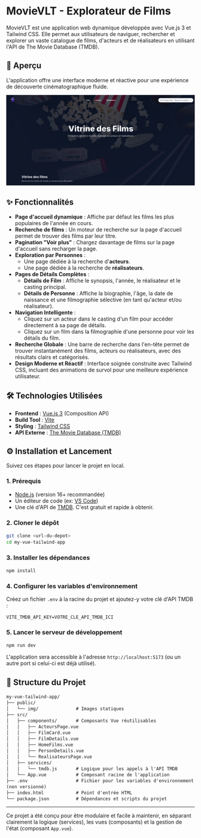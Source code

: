 
 # MovieVLT - Explorateur de Films
 
 MovieVLT est une application web dynamique développée avec Vue.js 3 et Tailwind CSS. Elle permet aux utilisateurs de naviguer, rechercher et explorer un vaste catalogue de films, d'acteurs et de réalisateurs en utilisant l'API de The Movie Database (TMDB).
 
 ## 🚀 Aperçu
 
 L'application offre une interface moderne et réactive pour une expérience de découverte cinématographique fluide.
 
 *![image alt](https://github.com/Paul5400/MovieVLT/blob/a7d8b527e64f61bdc52c3e9d41d24fe591eca92b/Capture%20d%E2%80%99%C3%A9cran%20du%202025-10-07%2014-28-20.png)*
 
 ## ✨ Fonctionnalités
 
 - **Page d'accueil dynamique** : Affiche par défaut les films les plus populaires de l'année en cours.
 - **Recherche de films** : Un moteur de recherche sur la page d'accueil permet de trouver des films par leur titre.
 - **Pagination "Voir plus"** : Chargez davantage de films sur la page d'accueil sans recharger la page.
 - **Exploration par Personnes** :
   - Une page dédiée à la recherche d'**acteurs**.
   - Une page dédiée à la recherche de **réalisateurs**.
 - **Pages de Détails Complètes** :
   - **Détails de Film** : Affiche le synopsis, l'année, le réalisateur et le casting principal.
   - **Détails de Personne** : Affiche la biographie, l'âge, la date de naissance et une filmographie sélective (en tant qu'acteur et/ou réalisateur).
 - **Navigation Intelligente** :
   - Cliquez sur un acteur dans le casting d'un film pour accéder directement à sa page de détails.
   - Cliquez sur un film dans la filmographie d'une personne pour voir les détails du film.
 - **Recherche Globale** : Une barre de recherche dans l'en-tête permet de trouver instantanément des films, acteurs ou réalisateurs, avec des résultats clairs et catégorisés.
 - **Design Moderne et Réactif** : Interface soignée construite avec Tailwind CSS, incluant des animations de survol pour une meilleure expérience utilisateur.
 
 ## 🛠️ Technologies Utilisées
 
 - **Frontend** : [Vue.js 3](https://vuejs.org/) (Composition API)
 - **Build Tool** : [Vite](https://vitejs.dev/)
 - **Styling** : [Tailwind CSS](https://tailwindcss.com/)
 - **API Externe** : [The Movie Database (TMDB)](https://www.themoviedb.org/documentation/api)
 
 ## ⚙️ Installation et Lancement
 
 Suivez ces étapes pour lancer le projet en local.
 
 ### 1. Prérequis
 
 - [Node.js](https://nodejs.org/) (version 16+ recommandée)
 - Un éditeur de code (ex: [VS Code](https://code.visualstudio.com/))
 - Une clé d'API de [TMDB](https://www.themoviedb.org/signup). C'est gratuit et rapide à obtenir.
 
 ### 2. Cloner le dépôt
 
 ```bash
 git clone <url-du-depot>
 cd my-vue-tailwind-app
 ```
 
 ### 3. Installer les dépendances
 
 ```bash
 npm install
 ```
 
 ### 4. Configurer les variables d'environnement
 
 Créez un fichier `.env` à la racine du projet et ajoutez-y votre clé d'API TMDB :
 
 ```
 VITE_TMDB_API_KEY=VOTRE_CLE_API_TMDB_ICI
 ```
 
 ### 5. Lancer le serveur de développement
 
 ```bash
 npm run dev
 ```
 
 L'application sera accessible à l'adresse `http://localhost:5173` (ou un autre port si celui-ci est déjà utilisé).
 
 ## 📂 Structure du Projet
 
 ```
 my-vue-tailwind-app/
 ├── public/
 │   └── img/              # Images statiques
 ├── src/
 │   ├── components/       # Composants Vue réutilisables
 │   │   ├── ActeursPage.vue
 │   │   ├── FilmCard.vue
 │   │   ├── FilmDetails.vue
 │   │   ├── HomeFilms.vue
 │   │   ├── PersonDetails.vue
 │   │   └── RealisateursPage.vue
 │   ├── services/
 │   │   └── tmdb.js       # Logique pour les appels à l'API TMDB
 │   └── App.vue           # Composant racine de l'application
 ├── .env                  # Fichier pour les variables d'environnement (non versionné)
 ├── index.html            # Point d'entrée HTML
 └── package.json          # Dépendances et scripts du projet
 ```
 
 ---
 
 Ce projet a été conçu pour être modulaire et facile à maintenir, en séparant clairement la logique (services), les vues (composants) et la gestion de l'état (composant `App.vue`).
